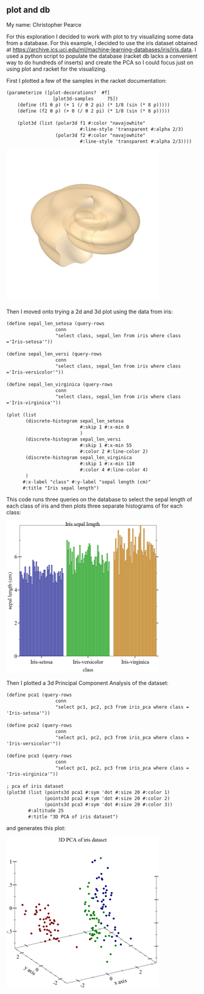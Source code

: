 ## plot and db
My name: Christopher Pearce

For this exploration I decided to work with plot to try visualizing some data from a database. For this example,
I decided to use the iris dataset obtained at https://archive.ics.uci.edu/ml/machine-learning-databases/iris/iris.data.
I used a python script to populate the database (racket db lacks a convenient way to do hundreds of inserts) and create 
the PCA so I could focus just on using plot and racket for the visualizing.

First I plotted a few of the samples in the racket documentation:

```racket
(parameterize ([plot-decorations?  #f]
                 [plot3d-samples     75])
    (define (f1 θ ρ) (+ 1 (/ θ 2 pi) (* 1/8 (sin (* 8 ρ)))))
    (define (f2 θ ρ) (+ 0 (/ θ 2 pi) (* 1/8 (sin (* 8 ρ)))))
  
    (plot3d (list (polar3d f1 #:color "navajowhite"
                           #:line-style 'transparent #:alpha 2/3)
                  (polar3d f2 #:color "navajowhite"
                           #:line-style 'transparent #:alpha 2/3))))
```
![shell image](/shell.png?raw=true "shell image")

Then I moved onto trying a 2d and 3d plot using the data from iris:

```racket
(define sepal_len_setosa (query-rows
                  conn
                  "select class, sepal_len from iris where class ='Iris-setosa'"))

(define sepal_len_versi (query-rows
                  conn
                  "select class, sepal_len from iris where class ='Iris-versicolor'"))

(define sepal_len_virginica (query-rows
                  conn
                  "select class, sepal_len from iris where class ='Iris-virginica'"))
                  
(plot (list
       (discrete-histogram sepal_len_setosa
                           #:skip 1 #:x-min 0
                           )
       (discrete-histogram sepal_len_versi
                           #:skip 1 #:x-min 55
                           #:color 2 #:line-color 2)
       (discrete-histogram sepal_len_virginica
                           #:skip 1 #:x-min 110
                           #:color 4 #:line-color 4)
       )
      #:x-label "class" #:y-label "sepal length (cm)"
      #:title "Iris sepal length")
```
This code runs three queries on the database to select the sepal length of each class of iris
and then plots three separate histograms of for each class:

![histogram image](/histogram.png?raw=true "histogram image")

Then I plotted a 3d Principal Component Analysis of the dataset:

```racket
(define pca1 (query-rows
                  conn
                  "select pc1, pc2, pc3 from iris_pca where class = 'Iris-setosa'"))

(define pca2 (query-rows
                  conn
                  "select pc1, pc2, pc3 from iris_pca where class = 'Iris-versicolor'"))

(define pca3 (query-rows
                  conn
                  "select pc1, pc2, pc3 from iris_pca where class = 'Iris-virginica'"))

; pca of iris dataset
(plot3d (list (points3d pca1 #:sym 'dot #:size 20 #:color 1)
              (points3d pca2 #:sym 'dot #:size 20 #:color 2)
              (points3d pca3 #:sym 'dot #:size 20 #:color 3))
        #:altitude 25
        #:title "3D PCA of iris dataset")
```

and generates this plot:

![pca image](/pca.png?raw=true "pca image")

<!-- Links -->
[FP1]: https://github.com/oplS17projects/FP1
[schedule]: https://github.com/oplS17projects/FP-Schedule

